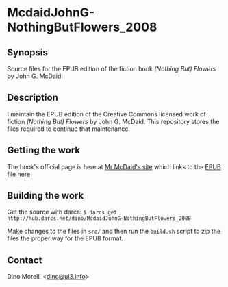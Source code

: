 # McdaidJohnG-NothingButFlowers_2008


## Synopsis

Source files for the EPUB edition of the fiction book _(Nothing But)
Flowers_ by John G. McDaid


## Description

I maintain the EPUB edition of the Creative Commons licensed work of
fiction _(Nothing But) Flowers_ by John G. McDaid. This repository
stores the files required to continue that maintenance.


## Getting the work

The book's official page is here at [Mr McDaid's site](http://harddeadlines.com/node/984) which links to the [EPUB file here](http://ui3.info/d/misc/McdaidJohnG-NothingButFlowers_2008.epub)


## Building the work

Get the source with darcs: `$ darcs get http://hub.darcs.net/dino/McdaidJohnG-NothingButFlowers_2008`

Make changes to the files in `src/` and then run the `build.sh`
script to zip the files the proper way for the EPUB format.


## Contact

Dino Morelli <[dino@ui3.info](mailto:dino@ui3.info)>
